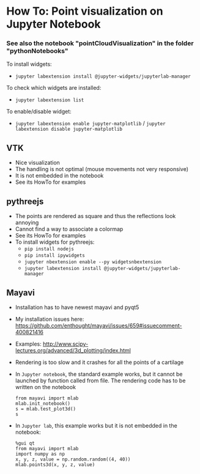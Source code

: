 # How To: Point visualization on Jupyter Notebook  

### See also the notebook "pointCloudVisualization" in the folder "pythonNotebooks"


To install widgets:  
- `jupyter labextension install @jupyter-widgets/jupyterlab-manager`  

To check which widgets are installed:  
-  `jupyter labextension list`  

To enable/disable widget:  
- `jupyter labextension enable jupyter-matplotlib` / `jupyter labextension disable jupyter-matplotlib`

## VTK  
- Nice visualization  
- The handling is not optimal (mouse movements not very responsive)   
- It is not embedded in the notebook
- See its HowTo for examples 

## pythreejs
- The points are rendered as square and thus the reflections look annoying  
- Cannot find a way to associate a colormap  
- See its HowTo for examples 
- To install widgets for pythreejs:  
  - `pip install nodejs`  
  - `pip install ipywidgets`  
  - `jupyter nbextension enable --py widgetsnbextension`  
  - `jupyter labextension install @jupyter-widgets/jupyterlab-manager` 

## Mayavi
- Installation has to have newest mayavi and pyqt5  
- My installation issues here: https://github.com/enthought/mayavi/issues/659#issuecomment-400821416  
- Examples: http://www.scipy-lectures.org/advanced/3d_plotting/index.html  
- Rendering is too slow and it crashes for all the points of a cartilage
- In `Jupyter notebook`, the standard example works, but it cannot be launched by function called from file. The rendering code has to be written on the notebook 
  ```
  from mayavi import mlab
  mlab.init_notebook()  
  s = mlab.test_plot3d()
  s
  ```
  
- In `Jupyter lab`, this example works but it is not embedded in the notebook:
  ```
  %gui qt
  from mayavi import mlab
  import numpy as np
  x, y, z, value = np.random.random((4, 40))
  mlab.points3d(x, y, z, value)
  ```
  
